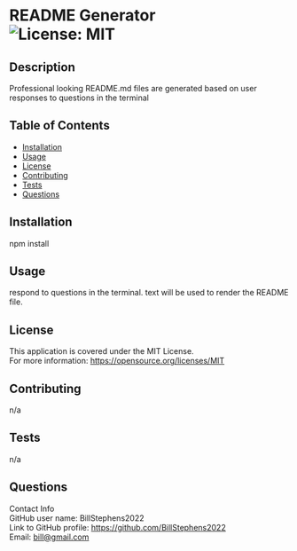 # README Generator<br>![License: MIT](https://img.shields.io/badge/License-MIT-yellow.svg)

  ## Description

  Professional looking README.md files are generated based on user responses to questions in the terminal
  
  ## Table of Contents
  
  - [Installation](#installation)
  - [Usage](#usage)
  - [License](#license)
  - [Contributing](#contributing)
  - [Tests](#tests)
  - [Questions](#questions)
  
  ## Installation
  
  npm install
  
  ## Usage
  
  respond to questions in the terminal.  text will be used to render the README file.

  ## License
This application is covered under the MIT License.
<br>For more information: https://opensource.org/licenses/MIT
  
  ## Contributing
  n/a
  
  ## Tests
  n/a

  ## Questions
  Contact Info<br>
  GitHub user name: BillStephens2022<br>
  Link to GitHub profile: https://github.com/BillStephens2022<br>
  Email: bill@gmail.com
